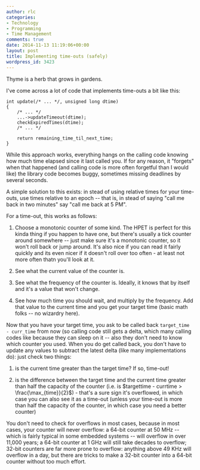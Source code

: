 ```yaml
---
author: rlc
categories:
- Technology
- Programming
- Time Management
comments: true
date: 2014-11-13 11:19:06+00:00
layout: post
title: Implementing time-outs (safely)
wordpress_id: 3423
---
```


Thyme is a herb that grows in gardens.

<!--more-->

I've come across a lot of code that implements time-outs a bit like this:

    int update(/* ... */, unsigned long dtime)
    {
        /* ... */
        ...->updateTimeout(dtime);
        checkExpiredTimes(dtime);
        /* ... */

        return remaining_time_til_next_time;
    }

While this approach works, everything hangs on the calling code knowing how much time elapsed since it last called you. If for any reason, it "forgets" when that happened (and calling code is more often forgetful than I would like) the library code becomes buggy, sometimes missing deadlines by several seconds.

A simple solution to this exists: in stead of using relative times for your time-outs, use times relative to an epoch -- that is, in stead of saying "call me back in two minutes" say "call me back at 5 PM".

For a time-out, this works as follows:

1. Choose a monotonic counter of some kind. The HPET is perfect for this kinda thing if you happen to have one, but there's usually a tick counter around somewhere -- just make sure it's a monotonic counter, so it won't roll back or jump around. It's also nice if you can read it fairly quickly and its even nicer if it doesn't roll over too often - at least not more often thatn you'll look at it.

2. See what the current value of the counter is.

3. See what the frequency of the counter is. Ideally, it knows that by itself and it's a value that won't change.

4. See how much time you should wait, and multiply by the frequency. Add that value to the current time and you get your target time (basic math folks -- no wizardry here).

Now that you have your target time, you ask to be called back `target_time - curr_time` from now (so calling code still gets a delta, which many calling codes like because they can sleep on it -- also they don't need to know which counter you used. When you do get called back, you don't have to update any values to subtract the latest delta (like many implementations do): just check two things:

1. is the current time greater than the target time? If so, time-out!

2. is the difference between the target time and the current time greater than half the capacity of the counter (i.e. is $targettime - currtime > \frac{\max_{time}}{2}$) - that's a sure sign it's overflowed, in which case you can also see it as a time-out (unless your time-out is more than half the capacity of the counter, in which case you need a better counter)

You don't need to check for overflows in most cases, because in most cases, your counter will never overflow: a 64-bit counter at 50 MHz -- which is fairly typical in some embedded systems -- will overflow in over 11,000 years; a 64-bit counter at 1 GHz will still take decades to overflow; 32-bit counters are far more prone to overflow: anything above 49 KHz will overflow in a day, but there are tricks to make a 32-bit counter into a 64-bit counter without too much effort.
